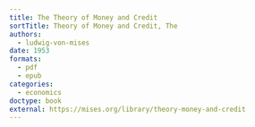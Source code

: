 ```yaml
---
title: The Theory of Money and Credit
sortTitle: Theory of Money and Credit, The
authors:
  - ludwig-von-mises
date: 1953
formats:
  - pdf
  - epub
categories:
  - economics
doctype: book
external: https://mises.org/library/theory-money-and-credit
---
```

